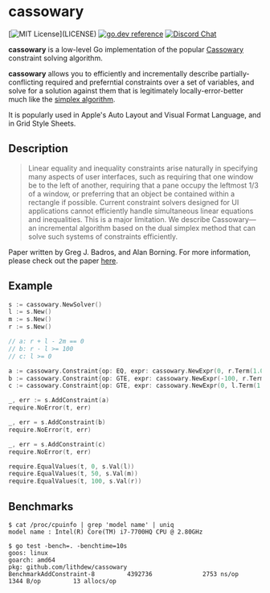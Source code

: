 # cassowary

[![MIT License](https://img.shields.io/apm/l/atomic-design-ui.svg?)](LICENSE)
[![go.dev reference](https://img.shields.io/badge/go.dev-reference-007d9c?logo=go&logoColor=white&style=flat-square)](https://pkg.go.dev/github.com/lithdew/cassowary)
[![Discord Chat](https://img.shields.io/discord/697002823123992617)](https://discord.gg/HZEbkeQ)

**cassowary** is a low-level Go implementation of the popular [Cassowary](https://constraints.cs.washington.edu/cassowary/cassowary-tr.pdf) constraint solving algorithm.
 
**cassowary** allows you to efficiently and incrementally describe partially-conflicting required and preferntial constraints over a set of variables, and solve for a solution against them that is legitimately locally-error-better much like the [simplex algorithm](https://en.wikipedia.org/wiki/Simplex_algorithm).

It is popularly used in Apple's Auto Layout and Visual Format Language, and in Grid Style Sheets.

## Description

> Linear equality and inequality constraints arise naturally in specifying many aspects of user interfaces, such as requiring that one window be to the left of another, requiring that a pane occupy the leftmost 1/3 of a window, or preferring that an object be contained within a rectangle if possible. Current constraint solvers designed for UI applications cannot efficiently handle simultaneous linear equations and inequalities. This is a major limitation. We describe Cassowary—an incremental algorithm based on the dual simplex method that can solve such systems of constraints efficiently.

Paper written by Greg J. Badros, and Alan Borning. For more information, please check out the paper [here](https://constraints.cs.washington.edu/cassowary/cassowary-tr.pdf).

## Example

```go
s := cassowary.NewSolver()
l := s.New()
m := s.New()
r := s.New()

// a: r + l - 2m == 0
// b: r - l >= 100
// c: l >= 0

a := cassowary.Constraint{op: EQ, expr: cassowary.NewExpr(0, r.Term(1.0), l.Term(1.0), m.Term(-2.0))}
b := cassowary.Constraint{op: GTE, expr: cassowary.NewExpr(-100, r.Term(1.0), l.Term(-1.0))}
c := cassowary.Constraint{op: GTE, expr: cassowary.NewExpr(0, l.Term(1.0))}

_, err := s.AddConstraint(a)
require.NoError(t, err)

_, err = s.AddConstraint(b)
require.NoError(t, err)

_, err = s.AddConstraint(c)
require.NoError(t, err)

require.EqualValues(t, 0, s.Val(l))
require.EqualValues(t, 50, s.Val(m))
require.EqualValues(t, 100, s.Val(r))
```

## Benchmarks

```
$ cat /proc/cpuinfo | grep 'model name' | uniq
model name : Intel(R) Core(TM) i7-7700HQ CPU @ 2.80GHz

$ go test -bench=. -benchtime=10s
goos: linux
goarch: amd64
pkg: github.com/lithdew/cassowary
BenchmarkAddConstraint-8         4392736              2753 ns/op            1344 B/op         13 allocs/op
```